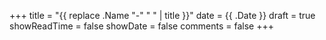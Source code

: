 +++
title = "{{ replace .Name "-" " " | title }}"
date = {{ .Date }}
draft = true
showReadTime = false
showDate = false
comments = false
+++

